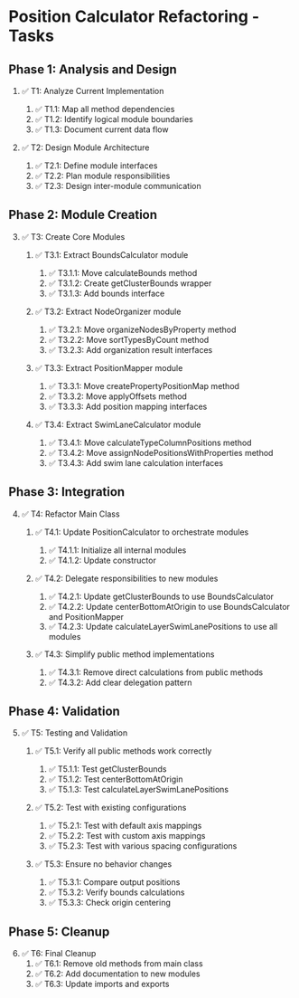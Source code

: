 # Position Calculator Refactoring - Tasks

## Phase 1: Analysis and Design

1. ✅ T1: Analyze Current Implementation
   1. ✅ T1.1: Map all method dependencies
   2. ✅ T1.2: Identify logical module boundaries
   3. ✅ T1.3: Document current data flow

2. ✅ T2: Design Module Architecture
   1. ✅ T2.1: Define module interfaces
   2. ✅ T2.2: Plan module responsibilities
   3. ✅ T2.3: Design inter-module communication

## Phase 2: Module Creation

3. ✅ T3: Create Core Modules
   1. ✅ T3.1: Extract BoundsCalculator module
      1. ✅ T3.1.1: Move calculateBounds method
      2. ✅ T3.1.2: Create getClusterBounds wrapper
      3. ✅ T3.1.3: Add bounds interface
   
   2. ✅ T3.2: Extract NodeOrganizer module
      1. ✅ T3.2.1: Move organizeNodesByProperty method
      2. ✅ T3.2.2: Move sortTypesByCount method
      3. ✅ T3.2.3: Add organization result interfaces
   
   3. ✅ T3.3: Extract PositionMapper module
      1. ✅ T3.3.1: Move createPropertyPositionMap method
      2. ✅ T3.3.2: Move applyOffsets method
      3. ✅ T3.3.3: Add position mapping interfaces
   
   4. ✅ T3.4: Extract SwimLaneCalculator module
      1. ✅ T3.4.1: Move calculateTypeColumnPositions method
      2. ✅ T3.4.2: Move assignNodePositionsWithProperties method
      3. ✅ T3.4.3: Add swim lane calculation interfaces

## Phase 3: Integration

4. ✅ T4: Refactor Main Class
   1. ✅ T4.1: Update PositionCalculator to orchestrate modules
      1. ✅ T4.1.1: Initialize all internal modules
      2. ✅ T4.1.2: Update constructor
   
   2. ✅ T4.2: Delegate responsibilities to new modules
      1. ✅ T4.2.1: Update getClusterBounds to use BoundsCalculator
      2. ✅ T4.2.2: Update centerBottomAtOrigin to use BoundsCalculator and PositionMapper
      3. ✅ T4.2.3: Update calculateLayerSwimLanePositions to use all modules
   
   3. ✅ T4.3: Simplify public method implementations
      1. ✅ T4.3.1: Remove direct calculations from public methods
      2. ✅ T4.3.2: Add clear delegation pattern

## Phase 4: Validation

5. ✅ T5: Testing and Validation
   1. ✅ T5.1: Verify all public methods work correctly
      1. ✅ T5.1.1: Test getClusterBounds
      2. ✅ T5.1.2: Test centerBottomAtOrigin
      3. ✅ T5.1.3: Test calculateLayerSwimLanePositions
   
   2. ✅ T5.2: Test with existing configurations
      1. ✅ T5.2.1: Test with default axis mappings
      2. ✅ T5.2.2: Test with custom axis mappings
      3. ✅ T5.2.3: Test with various spacing configurations
   
   3. ✅ T5.3: Ensure no behavior changes
      1. ✅ T5.3.1: Compare output positions
      2. ✅ T5.3.2: Verify bounds calculations
      3. ✅ T5.3.3: Check origin centering

## Phase 5: Cleanup

6. ✅ T6: Final Cleanup
   1. ✅ T6.1: Remove old methods from main class
   2. ✅ T6.2: Add documentation to new modules
   3. ✅ T6.3: Update imports and exports